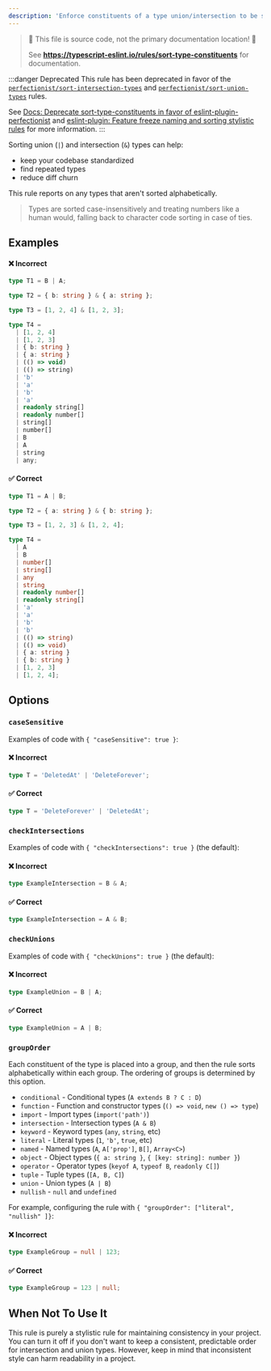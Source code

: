 ```yaml
---
description: 'Enforce constituents of a type union/intersection to be sorted alphabetically.'
---
```


> 🛑 This file is source code, not the primary documentation location! 🛑
>
> See **https://typescript-eslint.io/rules/sort-type-constituents** for documentation.

:::danger Deprecated
This rule has been deprecated in favor of the [`perfectionist/sort-intersection-types`](https://perfectionist.dev/rules/sort-intersection-types) and [`perfectionist/sort-union-types`](https://perfectionist.dev/rules/sort-union-types) rules.

See [Docs: Deprecate sort-type-constituents in favor of eslint-plugin-perfectionist](https://github.com/typescript-eslint/typescript-eslint/issues/8915) and [eslint-plugin: Feature freeze naming and sorting stylistic rules](https://github.com/typescript-eslint/typescript-eslint/issues/8792) for more information.
:::

Sorting union (`|`) and intersection (`&`) types can help:

- keep your codebase standardized
- find repeated types
- reduce diff churn

This rule reports on any types that aren't sorted alphabetically.

> Types are sorted case-insensitively and treating numbers like a human would, falling back to character code sorting in case of ties.

## Examples

<!--tabs-->

#### ❌ Incorrect

```ts
type T1 = B | A;

type T2 = { b: string } & { a: string };

type T3 = [1, 2, 4] & [1, 2, 3];

type T4 =
  | [1, 2, 4]
  | [1, 2, 3]
  | { b: string }
  | { a: string }
  | (() => void)
  | (() => string)
  | 'b'
  | 'a'
  | 'b'
  | 'a'
  | readonly string[]
  | readonly number[]
  | string[]
  | number[]
  | B
  | A
  | string
  | any;
```

#### ✅ Correct

```ts
type T1 = A | B;

type T2 = { a: string } & { b: string };

type T3 = [1, 2, 3] & [1, 2, 4];

type T4 =
  | A
  | B
  | number[]
  | string[]
  | any
  | string
  | readonly number[]
  | readonly string[]
  | 'a'
  | 'a'
  | 'b'
  | 'b'
  | (() => string)
  | (() => void)
  | { a: string }
  | { b: string }
  | [1, 2, 3]
  | [1, 2, 4];
```

<!--/tabs-->

## Options

### `caseSensitive`

<!-- insert option description -->

Examples of code with `{ "caseSensitive": true }`:

<!--tabs-->

#### ❌ Incorrect

```ts option='{ "caseSensitive": true }'
type T = 'DeletedAt' | 'DeleteForever';
```

#### ✅ Correct

```ts option='{ "caseSensitive": true }'
type T = 'DeleteForever' | 'DeletedAt';
```

<!--/tabs-->

### `checkIntersections`

<!-- insert option description -->

Examples of code with `{ "checkIntersections": true }` (the default):

<!--tabs-->

#### ❌ Incorrect

```ts option='{ "checkIntersections": true }'
type ExampleIntersection = B & A;
```

#### ✅ Correct

```ts option='{ "checkIntersections": true }'
type ExampleIntersection = A & B;
```

<!--/tabs-->

### `checkUnions`

<!-- insert option description -->

Examples of code with `{ "checkUnions": true }` (the default):

<!--tabs-->

#### ❌ Incorrect

```ts option='{ "checkUnions": true }'
type ExampleUnion = B | A;
```

#### ✅ Correct

```ts option='{ "checkUnions": true }'
type ExampleUnion = A | B;
```

<!--/tabs-->

### `groupOrder`

<!-- insert option description -->

Each constituent of the type is placed into a group, and then the rule sorts alphabetically within each group.
The ordering of groups is determined by this option.

- `conditional` - Conditional types (`A extends B ? C : D`)
- `function` - Function and constructor types (`() => void`, `new () => type`)
- `import` - Import types (`import('path')`)
- `intersection` - Intersection types (`A & B`)
- `keyword` - Keyword types (`any`, `string`, etc)
- `literal` - Literal types (`1`, `'b'`, `true`, etc)
- `named` - Named types (`A`, `A['prop']`, `B[]`, `Array<C>`)
- `object` - Object types (`{ a: string }`, `{ [key: string]: number }`)
- `operator` - Operator types (`keyof A`, `typeof B`, `readonly C[]`)
- `tuple` - Tuple types (`[A, B, C]`)
- `union` - Union types (`A | B`)
- `nullish` - `null` and `undefined`

For example, configuring the rule with `{ "groupOrder": ["literal", "nullish" ]}`:

<!--tabs-->

#### ❌ Incorrect

```ts option='{ "groupOrder": ["literal", "nullish" ]}'
type ExampleGroup = null | 123;
```

#### ✅ Correct

```ts option='{ "groupOrder": ["literal", "nullish" ]}'
type ExampleGroup = 123 | null;
```

<!--/tabs-->

## When Not To Use It

This rule is purely a stylistic rule for maintaining consistency in your project.
You can turn it off if you don't want to keep a consistent, predictable order for intersection and union types.
However, keep in mind that inconsistent style can harm readability in a project.
